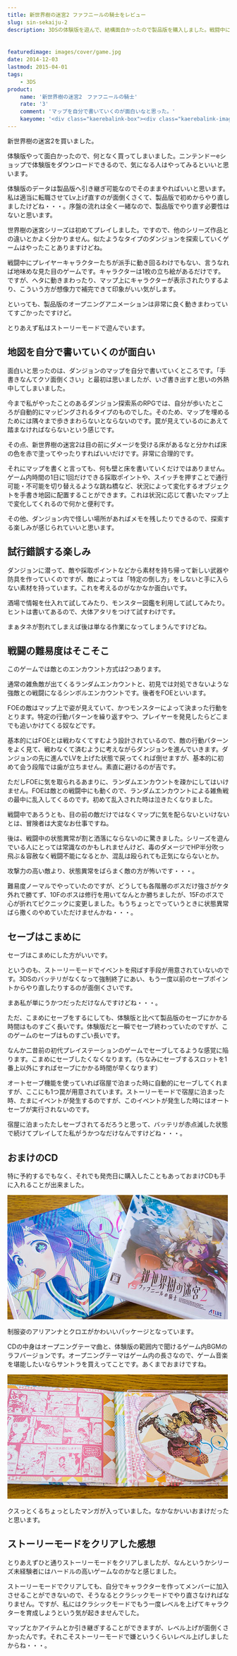 ```yaml
---
title: 新世界樹の迷宮2 ファフニールの騎士をレビュー
slug: sin-sekaiju-2
description: 3DSの体験版を遊んで、結構面白かったので製品版を購入しました。戦闘中にキャラクターが動きまわるわけでもない地味めなゲームですが、カワイイキャラクターの立ち絵が彩りを添えてくれます。ただシリーズ未経験者にはハードル高いゲームかもしれません。


featuredimage: images/cover/game.jpg
date: 2014-12-03
lastmod: 2015-04-01
tags: 
    - 3DS
product:
    name: '新世界樹の迷宮2　ファフニールの騎士'
    rate: '3'
    comment: 'マップを自分で書いていくのが面白いなと思った。'
    kaeyome: '<div class="kaerebalink-box"><div class="kaerebalink-image"><a href="http://www.amazon.co.jp/exec/obidos/ASIN/B00N4P94NC/illusionspace-22/ref=nosim/" rel="nofollow" target="_blank"><img src="http://ecx.images-amazon.com/images/I/61xK4XXwr7L._SL160_.jpg" style="border: none;" /></a></div><div class="kaerebalink-info"><div class="kaerebalink-name"><a href="http://www.amazon.co.jp/exec/obidos/ASIN/B00N4P94NC/illusionspace-22/ref=nosim/" rel="nofollow" target="_blank">新・世界樹の迷宮2 ファフニールの騎士</a><div class="kaerebalink-powered-date">posted with <a href="http://kaereba.com" rel="nofollow" target="_blank">カエレバ</a></div></div><div class="kaerebalink-detail"> アトラス 2014-11-27    </div><div class="kaerebalink-link1"><div class="shoplinkamazon"><a href="http://www.amazon.co.jp/gp/search?keywords=%90V%81E%90%A2%8AE%8E%F7%82%CC%96%C0%8B%7B2%20%83t%83%40%83t%83j%81%5B%83%8B%82%CC%8BR%8Em&__mk_ja_JP=%83J%83%5E%83J%83i&tag=illusionspace-22" rel="nofollow" target="_blank" title="アマゾン" >Amazon</a></div><div class="shoplinkrakuten"><a href="http://hb.afl.rakuten.co.jp/hgc/0e95387f.f2aef20d.0e953880.25e412bd/?pc=http%3A%2F%2Fsearch.rakuten.co.jp%2Fsearch%2Fmall%2F%25E6%2596%25B0%25E3%2583%25BB%25E4%25B8%2596%25E7%2595%258C%25E6%25A8%25B9%25E3%2581%25AE%25E8%25BF%25B7%25E5%25AE%25AE2%2520%25E3%2583%2595%25E3%2582%25A1%25E3%2583%2595%25E3%2583%258B%25E3%2583%25BC%25E3%2583%25AB%25E3%2581%25AE%25E9%25A8%258E%25E5%25A3%25AB%2F-%2Ff.1-p.1-s.1-sf.0-st.A-v.2%3Fx%3D0%26scid%3Daf_ich_link_urltxt%26m%3Dhttp%3A%2F%2Fm.rakuten.co.jp%2F" rel="nofollow" target="_blank" title="楽天市場" >楽天市場</a></div></div></div><div class="booklink-footer" style="clear: left"></div></div>'
---
```


新世界樹の迷宮2を買いました。

体験版やって面白かったので、何となく買ってしまいました。ニンテンドーeショップで体験版をダウンロードできるので、気になる人はやってみるといいと思います。

体験版のデータは製品版へ引き継ぎ可能なのでそのままやればいいと思います。私は適当に転職させてLv上げ直すのが面倒くさくて、製品版で初めからやり直しましたけどね・・・。序盤の流れは全く一緒なので、製品版でやり直す必要性はないと思います。

世界樹の迷宮シリーズは初めてプレイしました。ですので、他のシリーズ作品との違いとかよく分かりません。似たようなタイプのダンジョンを探索していくゲームはやったことありますけどね。

戦闘中にプレイヤーキャラクターたちが派手に動き回るわけでもない、言うなれば地味めな見た目のゲームです。キャラクターは1枚の立ち絵があるだけです。ですが、ヘタに動きまわったり、マップ上にキャラクターが表示されたりするより、こういう方が想像力で補完できて印象がいい気がします。

といっても、製品版のオープニングアニメーションは非常に良く動きまわっていてすごかったですけど。

とりあえず私はストーリーモードで遊んでいます。


## 地図を自分で書いていくのが面白い


面白いと思ったのは、ダンジョンのマップを自分で書いていくところです。「手書きなんてクソ面倒くさい」と最初は思いましたが、いざ書き出すと思いの外熱中してしまいました。

今まで私がやったことのあるダンジョン探索系のRPGでは、自分が歩いたところが自動的にマッピングされるタイプのものでした。そのため、マップを埋めるためには隅々まで歩きまわらないとならないのです。罠が見えているのにあえて踏まなければならないという感じです。

その点、新世界樹の迷宮2は目の前にダメージを受ける床があるなと分かれば床の色を赤で塗ってやったりすればいいだけです。非常に合理的です。

それにマップを書くと言っても、何も壁と床を書いていくだけではありません。ゲーム内時間の1日に1回だけできる採取ポイントや、スイッチを押すことで通行可能・不可能を切り替えるような跳ね橋など、状況によって変化するオブジェクトを手書き地図に配置することができます。これは状況に応じて書いたマップ上で変化してくれるので何かと便利です。

その他、ダンジョン内で怪しい場所があればメモを残したりできるので、探索する楽しみが感じられていいと思います。


## 試行錯誤する楽しみ


ダンジョンに潜って、敵や採取ポイントなどから素材を持ち帰って新しい武器や防具を作っていくのですが、敵によっては「特定の倒し方」をしないと手に入らない素材を持っています。これを考えるのがなかなか面白いです。

酒場で情報を仕入れて試してみたり、モンスター図鑑を利用して試してみたり。ヒントは書いてあるので、大体アタリをつけて試すわけです。

まぁタネが割れてしまえば後は単なる作業になってしまうんですけどね。


## 戦闘の難易度はそこそこ


このゲームでは敵とのエンカウント方式は2つあります。

通常の雑魚敵が出てくるランダムエンカウントと、初見では対処できないような強敵との戦闘になるシンボルエンカウントです。後者をFOEといいます。

FOEの敵はマップ上で姿が見えていて、かつモンスターによって決まった行動をとります。特定の行動パターンを繰り返すやつ、プレイヤーを発見したらどこまでも追いかけてくる奴などです。

基本的にはFOEとは戦わなくてすむよう設計されているので、敵の行動パターンをよく見て、戦わなくて済むように考えながらダンジョンを進んでいきます。ダンジョンの先に進んでLVを上げた状態で戻ってくれば倒せますが、基本的に初めて会う段階では歯が立ちません。素直に避けるのが吉です。

ただしFOEに気を取られるあまりに、ランダムエンカウントを疎かにしてはいけません。FOEは敵との戦闘中にも動くので、ランダムエンカウントによる雑魚戦の最中に乱入してくるのです。初めて乱入された時は泣きたくなりました。

戦闘中であろうとも、目の前の敵だけではなくマップに気を配らないといけないとは、冒険者は大変なお仕事ですね。

後は、戦闘中の状態異常が割と洒落にならないのに驚きました。シリーズを遊んでいる人にとっては常識なのかもしれませんけど、毒のダメージでHP半分吹っ飛ぶ＆容赦なく戦闘不能になるとか、混乱は殴られても正気にならないとか。

攻撃力の高い敵より、状態異常をばらまく敵の方が怖いです・・・。

難易度ノーマルでやっていたのですが、どうしても各階層のボスだけ強さがケタ外れで勝てず、10Fのボスは修行を用いてなんとか勝ちましたが、15Fのボスで心が折れてピクニックに変更しました。もうちょっとでっていうときに状態異常ばら撒くのやめていただけませんかね・・・。


## セーブはこまめに


セーブはこまめにした方がいいです。

というのも、ストーリーモードでイベントを飛ばす手段が用意されていないのです。3DSのバッテリがなくなって強制終了にあい、もう一度以前のセーブポイントからやり直したりするのが面倒くさいです。

まあ私が単にうかつだっただけなんですけどね・・・。

ただ、こまめにセーブをするにしても、体験版と比べて製品版のセーブにかかる時間はものすごく長いです。体験版だと一瞬でセーブ終わっていたのですが、このゲームのセーブはものすごい長いです。

なんか二昔前の初代プレイステーションのゲームでセーブしてるような感覚に陥ります。こまめにセーブしたくなくなります。（ちなみにセーブするスロットを1番上以外にすればセーブにかかる時間が早くなります）

オートセーブ機能を使っていれば宿屋で泊まった時に自動的にセーブしてくれますが、ここにも1つ罠が用意されています。ストーリーモードで宿屋に泊まった時、たまにイベントが発生するのですが、このイベントが発生した時にはオートセーブが実行されないのです。

宿屋に泊まったたしセーブされてるだろうと思って、バッテリが赤点滅した状態で続けてプレイしてた私がうかつなだけなんですけどね・・・。


## おまけのCD


特に予約するでもなく、それでも発売日に購入したこともあっておまけCDも手に入れることが出来ました。

![新世界樹の迷宮2　特典CDとパッケージ](6bcccddf5ff7120d4889343003bc6aa8.jpg)

制服姿のアリアンナとクロエがかわいいパッケージとなっています。

CDの中身はオープニングテーマ曲と、体験版の範囲内で聞けるゲーム内BGMのラフバージョンです。オープニングテーマはゲーム内の長さなので、ゲーム音楽を堪能したいならサントラを買えってことです。あくまでおまけですね。

![新世界樹の迷宮2　おまけCD中身](41ad2ec30cf4865fc3460d2eddfdfa53.jpg)

クスっとくるちょっとしたマンガが入っていました。なかなかいいおまけだったと思います。


## ストーリーモードをクリアした感想


とりあえずひと通りストーリーモードをクリアしましたが、なんというかシリーズ未経験者にはハードルの高いゲームなのかなと感じました。

ストーリーモードでクリアしても、自分でキャラクターを作ってメンバーに加入させることができないので、そうなるとクラシックモードでやり直さなければなりません。ですが、私にはクラシックモードでもう一度レベルを上げてキャラクターを育成しようという気が起きませんでした。

マップとかアイテムとか引き継ぎすることができますが、レベル上げが面倒くさかったんです。それこそストーリーモードで嫌というくらいレベル上げしましたからね・・・。


  